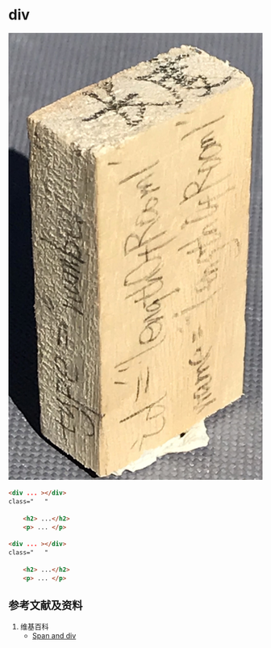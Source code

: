 # div

![](/images/章6-用实体模型表达网站开发前端的基本组件/Form(input)/input01.jpg)

```html
<div ... ></div>
class="   "

	<h2> ...</h2>
	<p> ... </p>

<div ... ></div>
class="   "

	<h2> ...</h2>
	<p> ... </p>
```

## 参考文献及资料

1. 维基百科
	- [Span and div](https://en.wikipedia.org/wiki/Span_and_div) 